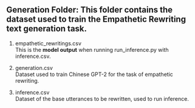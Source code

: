 ## Generation Folder: This folder contains the dataset used to train the Empathetic Rewriting text generation task.

1. empathetic_rewritings.csv <br>
This is the <b>model output</b> when running run_inference.py with inference.csv.

2. generation.csv <br>
Dataset used to train Chinese GPT-2 for the task of empathetic rewriting. 

3. inference.csv <br>
Dataset of the base utterances to be rewritten, used to run inference.